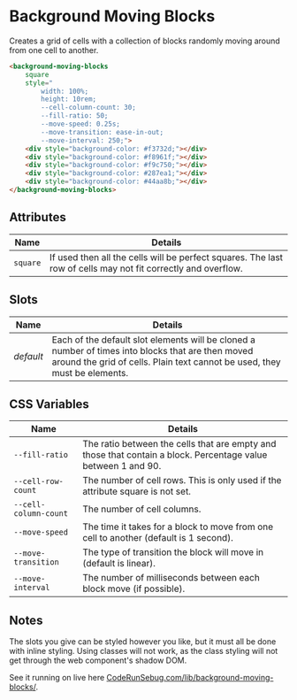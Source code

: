 # Background Moving Blocks

Creates a grid of cells with a collection of blocks randomly moving around from one cell to another.

```html
<background-moving-blocks
    square
    style="
        width: 100%;
        height: 10rem;
        --cell-column-count: 30;
        --fill-ratio: 50;
        --move-speed: 0.25s;
        --move-transition: ease-in-out;
        --move-interval: 250;">
    <div style="background-color: #f3732d;"></div>
    <div style="background-color: #f8961f;"></div>
    <div style="background-color: #f9c750;"></div>
    <div style="background-color: #287ea1;"></div>
    <div style="background-color: #44aa8b;"></div>
</background-moving-blocks>
```

## Attributes

|Name|Details|
|---|---|
|`square`|If used then all the cells will be perfect squares. The last row of cells may not fit correctly and overflow.|

## Slots

|Name|Details|
|---|---|
|*default*|Each of the default slot elements will be cloned a number of times into blocks that are then moved around the grid of cells. Plain text cannot be used, they must be elements.|

## CSS Variables

|Name|Details|
|---|---|
|`--fill-ratio`|The ratio between the cells that are empty and those that contain a block. Percentage value between 1 and 90.|
|`--cell-row-count`|The number of cell rows. This is only used if the attribute square is not set.|
|`--cell-column-count`|The number of cell columns.|
|`--move-speed`|The time it takes for a block to move from one cell to another (default is 1 second).|
|`--move-transition`|The type of transition the block will move in (default is linear).|
|`--move-interval`|The number of milliseconds between each block move (if possible).|

## Notes

The slots you give can be styled however you like, but it must all be done with inline styling. Using classes will not work, as the class styling will not get through the web component's shadow DOM.

See it running on live here [CodeRunSebug.com/lib/background-moving-blocks/](https://coderundebug.com/lib/background-moving-blocks/).
